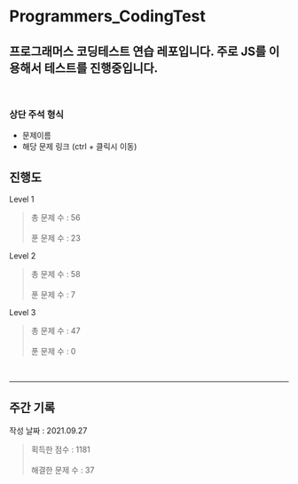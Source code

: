 # Programmers_CodingTest

## 프로그래머스 코딩테스트 연습 레포입니다. 주로 JS를 이용해서 테스트를 진행중입니다.

</br>

### 상단 주석 형식

- 문제이름
- 해당 문제 링크 (ctrl + 클릭시 이동)
  </br>

## 진행도

Level 1

> 총 문제 수 : 56
> </br></br>
> 푼 문제 수 : 23

Level 2

> 총 문제 수 : 58
> </br></br>
> 푼 문제 수 : 7

Level 3

> 총 문제 수 : 47
> </br></br>
> 푼 문제 수 : 0

<br/>

---

## 주간 기록

작성 날짜 : 2021.09.27
<br/>

> 획득한 점수 : 1181
> <br/><br/>
> 해결한 문제 수 : 37

